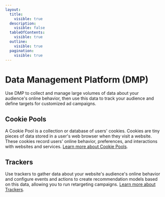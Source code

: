 ```yaml
---
layout:
  title:
    visible: true
  description:
    visible: false
  tableOfContents:
    visible: true
  outline:
    visible: true
  pagination:
    visible: true
---
```


# Data Management Platform (DMP)

Use DMP to collect and manage large volumes of data about your audience's online behavior, then use this data to track your audience and define targets for customized ad campaigns.

## Cookie Pools

A Cookie Pool is a collection or database of users' cookies. Cookies are tiny pieces of data stored in a user's web browser when they visit a website. These cookies record users' online behavior, preferences, and interactions with websites and services. [Learn more about Cookie Pools](cookie-pools.md).

## Trackers

Use trackers to gather data about your website's audience's online behavior and configure events and actions to create recommendation models based on this data, allowing you to run retargeting campaigns. [Learn more about Trackers](trackers/).
